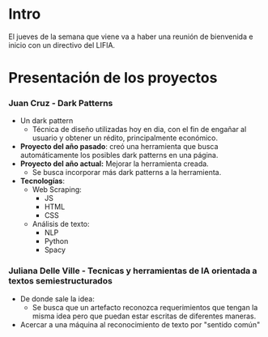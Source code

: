 # Intro
El jueves de la semana que viene va a haber una reunión de bienvenida e inicio con un directivo del LIFIA.

# Presentación de los proyectos

### Juan Cruz - Dark Patterns
- Un dark pattern
	- Técnica de diseño utilizadas hoy en dia, con el fin de engañar al usuario y obtener un rédito, principalmente económico.
- **Proyecto del año pasado**: creó una herramienta que busca automáticamente los posibles dark patterns en una página.
- **Proyecto del año actual:** Mejorar la herramienta creada.
	- Se busca incorporar más dark patterns a la herramienta.
- **Tecnologías**:
	- Web Scraping:
		- JS
		- HTML
		- CSS
	- Análisis de texto:
		- NLP
		- Python
		- Spacy

### Juliana Delle Ville - Tecnicas y herramientas de IA orientada a textos semiestructurados
- De donde sale la idea:
	- Se busca que un artefacto reconozca requerimientos que tengan la misma idea pero que puedan estar escritas de diferentes maneras.
- Acercar a una máquina al reconocimiento de texto por "sentido común"